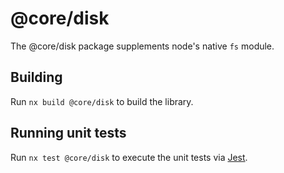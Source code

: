 # @core/disk

The @core/disk package supplements node's native `fs` module.

## Building

Run `nx build @core/disk` to build the library.

## Running unit tests

Run `nx test @core/disk` to execute the unit tests via [Jest](https://jestjs.io).
